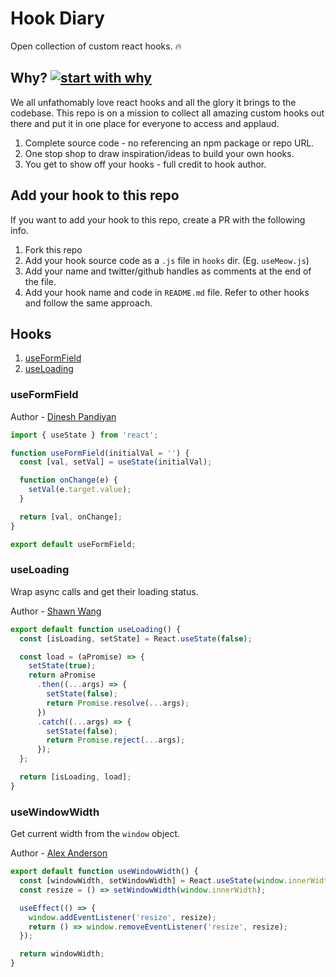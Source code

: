 # Hook Diary

Open collection of custom react hooks. 🔥

## Why? [![start with why](https://img.shields.io/badge/start%20with-why%3F-brightgreen.svg?style=flat)](http://www.ted.com/talks/simon_sinek_how_great_leaders_inspire_action)

We all unfathomably love react hooks and all the glory it brings to the codebase. This repo is on a mission to collect all amazing custom hooks out there and put it in one place for everyone to access and applaud.

1. Complete source code - no referencing an npm package or repo URL.
2. One stop shop to draw inspiration/ideas to build your own hooks.
3. You get to show off your hooks - full credit to hook author.

## Add your hook to this repo

If you want to add your hook to this repo, create a PR with the following info.

1. Fork this repo
2. Add your hook source code as a `.js` file in `hooks` dir. (Eg. `useMeow.js`)
3. Add your name and twitter/github handles as comments at the end of the file.
4. Add your hook name and code in `README.md` file. Refer to other hooks and follow the same approach.

## Hooks

1. [useFormField](#useFormField)
2. [useLoading](#useLoading)

### useFormField

Author - [Dinesh Pandiyan](https://twitter.com/flexdinesh)

```js
import { useState } from 'react';

function useFormField(initialVal = '') {
  const [val, setVal] = useState(initialVal);

  function onChange(e) {
    setVal(e.target.value);
  }

  return [val, onChange];
}

export default useFormField;
```

### useLoading

Wrap async calls and get their loading status.

Author - [Shawn Wang](https://twitter.com/swyx)

```js
export default function useLoading() {
  const [isLoading, setState] = React.useState(false);

  const load = (aPromise) => {
    setState(true);
    return aPromise
      .then((...args) => {
        setState(false);
        return Promise.resolve(...args);
      })
      .catch((...args) => {
        setState(false);
        return Promise.reject(...args);
      });
  };

  return [isLoading, load];
}
```

### useWindowWidth

Get current width from the `window` object.

Author - [Alex Anderson](https://twitter.com/ralex1993)

```js
export default function useWindowWidth() {
  const [windowWidth, setWindowWidth] = React.useState(window.innerWidth);
  const resize = () => setWindowWidth(window.innerWidth);

  useEffect(() => {
    window.addEventListener('resize', resize);
    return () => window.removeEventListener('resize', resize);
  });

  return windowWidth;
}
```
